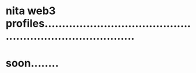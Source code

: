 # nita web3 profiles...............................................................................
# soon........
